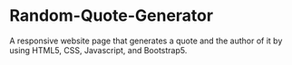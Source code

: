 # Random-Quote-Generator
A responsive website page that generates a quote and the author of it by using HTML5, CSS, Javascript, and Bootstrap5.
